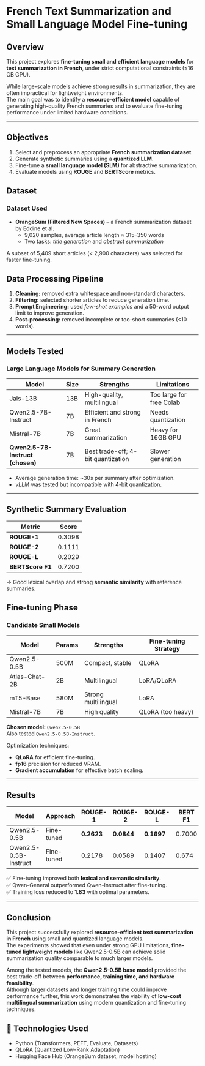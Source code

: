 # French Text Summarization and Small Language Model Fine-tuning

## Overview

This project explores **fine-tuning small and efficient language models** for **text summarization in French**, under strict computational constraints (≤16 GB GPU).  

While large-scale models achieve strong results in summarization, they are often impractical for lightweight environments.  
The main goal was to identify a **resource-efficient model** capable of generating high-quality French summaries and to evaluate fine-tuning performance under limited hardware conditions.

---

## Objectives

1. Select and preprocess an appropriate **French summarization dataset**.  
2. Generate synthetic summaries using a **quantized LLM**.  
3. Fine-tune a **small language model (SLM)** for abstractive summarization.  
4. Evaluate models using **ROUGE** and **BERTScore** metrics.  


## Dataset

### Dataset Used
- **OrangeSum (Filtered New Spaces)** – a French summarization dataset by Eddine et al.  
  - 9,020 samples, average article length ≈ 315–350 words  
  - Two tasks: *title generation* and *abstract summarization*

A subset of 5,409 short articles (< 2,900 characters) was selected for faster fine-tuning.

## Data Processing Pipeline

1. **Cleaning:** removed extra whitespace and non-standard characters.  
2. **Filtering:** selected shorter articles to reduce generation time.  
3. **Prompt Engineering:** used *few-shot examples* and a 50-word output limit to improve generation.  
4. **Post-processing:** removed incomplete or too-short summaries (<10 words).  

---

## Models Tested

### Large Language Models for Summary Generation
| Model | Size | Strengths | Limitations |
|--------|------|------------|--------------|
| Jais-13B | 13B | High-quality, multilingual | Too large for free Colab |
| Qwen2.5-7B-Instruct | 7B | Efficient and strong in French | Needs quantization |
| Mistral-7B | 7B | Great summarization | Heavy for 16GB GPU |
| **Qwen2.5-7B-Instruct (chosen)** | 7B | Best trade-off; 4-bit quantization | Slower generation |

- Average generation time: ~30s per summary after optimization.  
- *vLLM* was tested but incompatible with 4-bit quantization.

---

## Synthetic Summary Evaluation

| Metric | Score |
|---------|--------|
| **ROUGE-1** | 0.3098 |
| **ROUGE-2** | 0.1111 |
| **ROUGE-L** | 0.2029 |
| **BERTScore F1** | 0.7200 |

→ Good lexical overlap and strong **semantic similarity** with reference summaries.

## Fine-tuning Phase

### Candidate Small Models
| Model | Params | Strengths | Fine-tuning Strategy |
|--------|---------|------------|----------------------|
| Qwen2.5-0.5B | 500M | Compact, stable | QLoRA |
| Atlas-Chat-2B | 2B | Multilingual | LoRA/QLoRA |
| mT5-Base | 580M | Strong multilingual | LoRA |
| Mistral-7B | 7B | High quality | QLoRA (too heavy) |

**Chosen model:** `Qwen2.5-0.5B`  
Also tested `Qwen2.5-0.5B-Instruct`.

Optimization techniques:
- **QLoRA** for efficient fine-tuning.  
- **fp16** precision for reduced VRAM.  
- **Gradient accumulation** for effective batch scaling.

---

## Results

| Model | Approach | ROUGE-1 | ROUGE-2 | ROUGE-L | BERT F1 | Notes |
|--------|-----------|----------|----------|----------|----------|-------|
| Qwen2.5-0.5B | Fine-tuned | **0.2623** | **0.0844** | **0.1697** | 0.7000 | Best overall performance |
| Qwen2.5-0.5B-Instruct | Fine-tuned | 0.2178 | 0.0589 | 0.1407 | 0.674 | Slightly lower quality |

✅ Fine-tuning improved both **lexical and semantic similarity**.  
✅ Qwen-General outperformed Qwen-Instruct after fine-tuning.  
✅ Training loss reduced to **1.83** with optimal parameters.  

---

## Conclusion

This project successfully explored **resource-efficient text summarization in French** using small and quantized language models.  
The experiments showed that even under strong GPU limitations, **fine-tuned lightweight models** like Qwen2.5-0.5B can achieve solid summarization quality comparable to much larger models.  

Among the tested models, the **Qwen2.5-0.5B base model** provided the best trade-off between **performance, training time, and hardware feasibility**.  
Although larger datasets and longer training time could improve performance further, this work demonstrates the viability of **low-cost multilingual summarization** using modern quantization and fine-tuning techniques.

## 🧰 Technologies Used
- Python (Transformers, PEFT, Evaluate, Datasets)
- QLoRA (Quantized Low-Rank Adaptation)
- Hugging Face Hub (OrangeSum dataset, model hosting)
